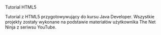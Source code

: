 Tutorial HTML5

Tutorial z HTML5 przygotowywujący do kursu Java Developer.
Wszystkie projekty zostały wykonane na podstawie materiałów użytkownika The Net Ninja z seriwsu YouTube.
